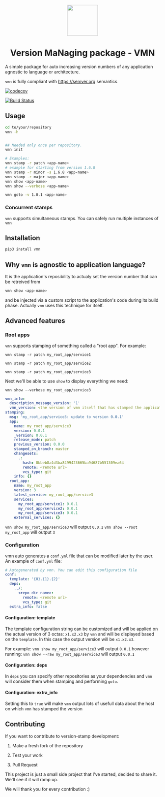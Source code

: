 <p align="center">
  <img width="100" src="https://i.imgur.com/4gUaVKW.png">
  <br>
  <h1 align="center">Version MaNaging package - VMN</h1>
</p>

A simple package for auto increasing version numbers of any application agnostic to language or architecture.

`vmn` is fully compliant with https://semver.org semantics

[![codecov](https://codecov.io/gh/final-israel/vmn/branch/master/graph/badge.svg)](https://codecov.io/gh/final-israel/vmn)

[![Build Status](https://travis-ci.com/final-israel/vmn.svg?branch=master)](https://travis-ci.com/final-israel/vmn)

## Usage

```sh
cd to/your/repository
vmn -h


## Needed only once per repository.
vmn init

# Examples:
vmn stamp -r patch <app-name>
# example for starting from version 1.6.8
vmn stamp -r minor -s 1.6.8 <app-name>
vmn stamp -r major <app-name>
vmn show <app-name>
vmn show --verbose <app-name>

vmn goto -v 1.0.1 <app-name>
```

### Concurrent stamps
`vmn`  supports simultaneous stamps. You can safely run multiple instances of `vmn`


## Installation

```sh
pip3 install vmn
```

## Why `vmn` is agnostic to application language?
It is the application's reposibility to actualy set the version number that can be retreived from
```sh
vmn show <app-name>
```
and be injected via a custom script to the application's code during its build phase.
Actually `vmn` uses this technique for itself.

## Advanced features
### Root apps

`vmn` supports stamping of something called a "root app". For example:

`vmn stamp -r patch my_root_app/service1`

`vmn stamp -r patch my_root_app/service2`

`vmn stamp -r patch my_root_app/service3`

Next we'll be able to use `show` to display everything we need:

`vmn show --verbose my_root_app/service3`

```yml
vmn_info:
  description_message_version: '1'
  vmn_version: <the version of vmn itself that has stamped the application>
stamping:
  msg: 'my_root_app/service3: update to version 0.0.1'
  app:
    name: my_root_app/service3
    version: 0.0.1
    _version: 0.0.1
    release_mode: patch
    previous_version: 0.0.0
    stamped_on_branch: master
    changesets:
      .:
        hash: 8bbeb8a4d3ba8499423665ba94687b551309ea64
        remote: <remote url>
        vcs_type: git
    info: {}
  root_app:
    name: my_root_app
    version: 3
    latest_service: my_root_app/service3
    services:
      my_root_app/service1: 0.0.1
      my_root_app/service2: 0.0.1
      my_root_app/service3: 0.0.1
    external_services: {}
```

`vmn show my_root_app/service3` will output `0.0.1`
`vmn show --root my_root_app` will output `3`

### Configuration
vmn auto generates a `conf.yml` file that can be modified later by the user. An example of `conf.yml` file:
```yml
# Autogenerated by vmn. You can edit this configuration file
conf:
  template: '{0}.{1}.{2}'
  deps:
    ../:
      <repo dir name>:
        remote: <remote url>
        vcs_type: git
  extra_info: false
```

#### Configuration: template
The template configuration string can be customized and will be applied on the actual version of 3 octas: `x1.x2.x3`
by `vmn` and will be displayed based on the `template`. In this case the output version will be `x1.x2.x3`.

For example:
`vmn show my_root_app/service3` will output `0.0.1`
however running:
`vmn show --raw my_root_app/service3` will output `0.0.1`

#### Configuration: deps
In `deps` you can specify other repositories as your dependencies and `vmn` will consider them when stamping and performing `goto`.

#### Configuration: extra_info
Setting this to `true` will make `vmn` output lots of usefull data about the host on which `vmn` has stamped the version

## Contributing

If you want to contribute to version-stamp development:

1. Make a fresh fork of the repository

2. Test your work

4. Pull Request

This project is just a small side project that I've started, decided to share it. We'll see if it will ramp up.

We will thank you for every contribution :)

